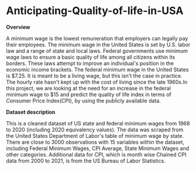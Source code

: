 # Anticipating-Quality-of-life-in-USA

**Overview**

A minimum wage is the lowest remuneration that employers can legally pay their employees. The minimum wage in the United States is set by U.S. labor law and a range of state and local laws. Federal governments use minimum wage laws to ensure a basic quality of life among all citizens within its borders. These laws attempt to improve an individual's position in the economic income brackets. The federal minimum wage in the United States is $7.25. It is meant to be a living wage, but this isn't the case in practice. The hourly rate hasn't kept up with the cost of living since the late 1960s.In this project, we are looking at the need for an increase in the federal minimum wage to $15 and predict the quality of life index in terms of Consumer Price Index(CPI), by using the publicly available data.

**Dataset description**

This is a cleaned dataset of US state and federal minimum wages from 1968 to 2020 (including 2020 equivalency values). The data was scraped from the United States Department of Labor's table of minimum wage by state. There are close to 3000 observations with 15 variables within the dataset, including Federal Minimum Wages, CPI Average, State Minimum Wages and other categories. 
Additional data for CPI, which is month wise Chained CPI data from 2000 to 2021, is from the US Bureau of Labor Statistics.

